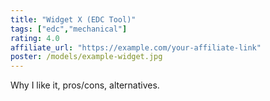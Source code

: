 ```yaml
---
title: "Widget X (EDC Tool)"
tags: ["edc","mechanical"]
rating: 4.0
affiliate_url: "https://example.com/your-affiliate-link"
poster: /models/example-widget.jpg
---
```


Why I like it, pros/cons, alternatives.

